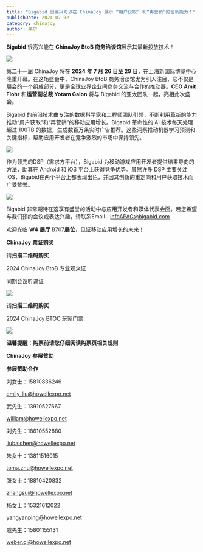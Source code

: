 ```yaml
---
title: "Bigabid 很高兴可以在 ChinaJoy 展示 “用户获取” 和“再营销”的创新能力！"
publishDate: 2024-07-02
category: chinajoy
author: 莱尔
---
```


**Bigabid** 很高兴能在 **ChinaJoy BtoB 商务洽谈馆**展示其最新投放技术！

![](https://ec-net-1251389766.cos.ap-shanghai.myqcloud.com/wp-content/uploads/2024/07/20240702203436160.png)

第二十一届 ChinaJoy 将在 **2024** **年 7 月 26 日至 29 日**，在上海新国际博览中心隆重开幕。在这场盛会中，ChinaJoy BtoB 商务洽谈馆尤为引人注目，它不仅是展会的一个组成部分，更是全球业界企业间商务交流与合作的推动器。**CEO Amit Flohr** 和**运营副总裁 Yotam Galon** 将与 Bigabid 的亚太团队一起，亮相此次盛会。

Bigabid 的前沿技术由专注的数据科学家和工程师团队引领，不断利用革新的能力推动“用户获取”和“再营销”的移动应用增长。Bigabid 革命性的 AI 技术每天处理超过 100TB 的数据，生成数百万条实时广告推荐。这些洞察推动机器学习预测和关键指标，帮助应用开发者在竞争激烈的市场中保持领先。

![](https://ec-net-1251389766.cos.ap-shanghai.myqcloud.com/wp-content/uploads/2024/07/20240702203440692.jpg)

作为领先的DSP（需求方平台），Bigabid 为移动游戏应用开发者提供结果导向的方法，助其在 Android 和 iOS 平台上获得竞争优势。虽然许多 DSP 主要关注 iOS，Bigabid在两个平台上都表现出色，并因其创新的重定向和用户获取技术而广受赞誉。

![](https://ec-net-1251389766.cos.ap-shanghai.myqcloud.com/wp-content/uploads/2024/07/20240702203445325.jpg)

Bigabid 非常期待在这享有盛誉的活动中与应用开发者和媒体代表会面。若您希望与我们预约会议或表达兴趣，请联系Email：infoAPAC@bigabid.com

欢迎光临 **W4** **展厅** B707**展位**，见证移动应用增长的未来！

**ChinaJoy** **票证购买**

  
请**扫描二维码购买**

2024 ChinaJoy BtoB 专业观众证

同期会议听课证

![](https://ec-net-1251389766.cos.ap-shanghai.myqcloud.com/wp-content/uploads/2024/07/20240702203453269.png)

请**扫描二维码购买**

2024 ChinaJoy BTOC 玩家门票

![](https://ec-net-1251389766.cos.ap-shanghai.myqcloud.com/wp-content/uploads/2024/07/20240702203456428.png)

  
**温馨提醒：购票前请您仔细阅读购票页相关规则**

**ChinaJoy** **参展赞助**

**参展赞助合作**

刘女士：15810836246

[emily\_liu@howellexpo.net](mailto:emily_liu@howellexpo.net)

武先生：13910527667

[william@howellexpo.net](mailto:william@howellexpo.net)

刘先生：18610552880

[liubaichen@howellexpo.net](mailto:liubaichen@howellexpo.net)

朱女士：13811516015

[toma.zhu@howellexpo.net](mailto:toma.zhu@howellexpo.net)

张女士：18810420832

[zhangsui@howellexpo.net](mailto:zhangsui@howellexpo.net)

杨女士：15321612022

[yangyanping@howellexpo.net](mailto:yangyanping@howellexpo.net)

戚先生：15801155131

weber.qi@howellexpo.net
